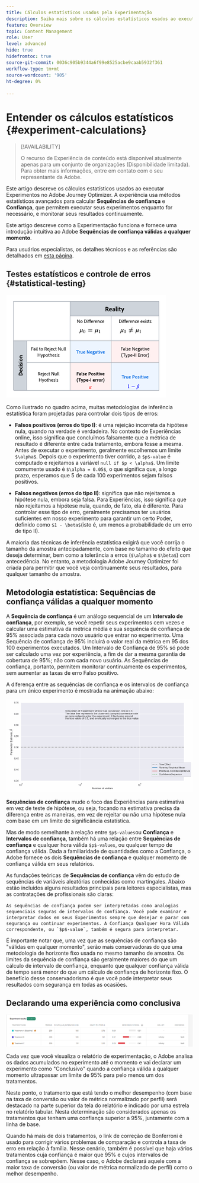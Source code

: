 ```yaml
---
title: Cálculos estatísticos usados pela Experimentação
description: Saiba mais sobre os cálculos estatísticos usados ao executar experimentos
feature: Overview
topic: Content Management
role: User
level: advanced
hide: true
hidefromtoc: true
source-git-commit: 0036c905b9344a6f99e8525acbe9caab5932f361
workflow-type: tm+mt
source-wordcount: '905'
ht-degree: 0%

---
```


# Entender os cálculos estatísticos {#experiment-calculations}

>[!AVAILABILITY]
>
>O recurso de Experiência de conteúdo está disponível atualmente apenas para um conjunto de organizações (Disponibilidade limitada). Para obter mais informações, entre em contato com o seu representante da Adobe.

Este artigo descreve os cálculos estatísticos usados ao executar Experimentos no Adobe Journey Optimizer. A experiência usa métodos estatísticos avançados para calcular **Sequências de confiança** e **Confiança**, que permitem executar seus experimentos enquanto for necessário, e monitorar seus resultados continuamente.

Este artigo descreve como a Experimentação funciona e fornece uma introdução intuitiva ao Adobe **Sequências de confiança válidas a qualquer momento**.

Para usuários especialistas, os detalhes técnicos e as referências são detalhados em [esta página](https://experienceleague.adobe.com/docs/journey-optimizer/assets/confidence_sequence_technical_details.pdf?lang=en).

## Testes estatísticos e controle de erros {#statistical-testing}

![](assets/technote_1.png)

Como ilustrado no quadro acima, muitas metodologias de inferência estatística foram projetadas para controlar dois tipos de erros:

* **Falsos positivos (erros do tipo I)**: é uma rejeição incorreta da hipótese nula, quando na verdade é verdadeira. No contexto de Experiências online, isso significa que concluímos falsamente que a métrica de resultado é diferente entre cada tratamento, embora fosse a mesma.
   </br>Antes de executar o experimento, geralmente escolhemos um limite `$\alpha$`. Depois que o experimento tiver corrido, a `$p$-value` é computado e rejeitamos a variável `null if $p < \alpha$`. Um limite comumente usado é `$\alpha = 0.05$`, o que significa que, a longo prazo, esperamos que 5 de cada 100 experimentos sejam falsos positivos.

* **Falsos negativos (erros do tipo II)**: significa que não rejeitamos a hipótese nula, embora seja falsa. Para Experiências, isso significa que não rejeitamos a hipótese nula, quando, de fato, ela é diferente. Para controlar esse tipo de erro, geralmente precisamos ter usuários suficientes em nosso experimento para garantir um certo Poder, definido como `$1 - \beta$`(isto é, um menos a probabilidade de um erro de tipo II).

A maioria das técnicas de inferência estatística exigirá que você corrija o tamanho da amostra antecipadamente, com base no tamanho do efeito que deseja determinar, bem como a tolerância a erros (`$\alpha$` e `$\beta$`) com antecedência. No entanto, a metodologia Adobe Journey Optimizer foi criada para permitir que você veja continuamente seus resultados, para qualquer tamanho de amostra.

## Metodologia estatística: Sequências de confiança válidas a qualquer momento

A **Sequência de confiança** é um análogo sequencial de um **Intervalo de confiança**, por exemplo, se você repetir seus experimentos cem vezes e calcular uma estimativa da métrica média e sua sequência de confiança de 95% associada para cada novo usuário que entrar no experimento. Uma Sequência de confiança de 95% incluirá o valor real da métrica em 95 dos 100 experimentos executados. Um Intervalo de Confiança de 95% só pode ser calculado uma vez por experiência, a fim de dar a mesma garantia de cobertura de 95%; não com cada novo usuário. As Sequências de confiança, portanto, permitem monitorar continuamente os experimentos, sem aumentar as taxas de erro Falso positivo.

A diferença entre as sequências de confiança e os intervalos de confiança para um único experimento é mostrada na animação abaixo:

![](assets/technote_2.gif)

**Sequências de confiança** mude o foco das Experiências para estimativa em vez de teste de hipótese, ou seja, focando na estimativa precisa da diferença entre as maneiras, em vez de rejeitar ou não uma hipótese nula com base em um limite de significância estatística.

Mas de modo semelhante à relação entre `$p$-values`ou **Confiança** e **Intervalos de confiança**, também há uma relação entre **Sequências de confiança** e qualquer hora válida `$p$-values`, ou qualquer tempo de confiança válida. Dada a familiaridade de quantidades como a Confiança, o Adobe fornece os dois **Sequências de confiança** e qualquer momento de confiança válida em seus relatórios.

As fundações teóricas de **Sequências de confiança** vêm do estudo de sequências de variáveis aleatórias conhecidas como martingales. Abaixo estão incluídos alguns resultados principais para leitores especialistas, mas as contratações de profissionais são claras:

    As sequências de confiança podem ser interpretadas como analogias sequenciais seguras de intervalos de confiança. Você pode examinar e interpretar dados em seus Experimentos sempre que desejar e parar com segurança ou continuar experimentos. A Confiança Qualquer Hora Válida correspondente, ou `$p$-value`, também é segura para interpretar.

É importante notar que, uma vez que as sequências de confiança são &quot;válidas em qualquer momento&quot;, serão mais conservadoras do que uma metodologia de horizonte fixo usada no mesmo tamanho de amostra. Os limites da sequência de confiança são geralmente maiores do que um cálculo de intervalo de confiança, enquanto que qualquer confiança válida de tempo será menor do que um cálculo de confiança de horizonte fixo. O benefício desse conservadorismo é que você pode interpretar seus resultados com segurança em todas as ocasiões.

## Declarando uma experiência como conclusiva

![](assets/experimentation_report_2.png)

Cada vez que você visualiza o relatório de experimentação, o Adobe analisa os dados acumulados no experimento até o momento e vai declarar um experimento como &quot;Conclusivo&quot; quando a confiança válida a qualquer momento ultrapassar um limite de 95% para pelo menos um dos tratamentos.

Neste ponto, o tratamento que está tendo o melhor desempenho (com base na taxa de conversão ou valor de métrica normalizado por perfil) será destacado na parte superior da tela do relatório e indicado por uma estrela no relatório tabular. Nesta determinação são considerados apenas os tratamentos que tenham uma confiança superior a 95%, juntamente com a linha de base.

Quando há mais de dois tratamentos, o link de correção de Bonferroni é usado para corrigir vários problemas de comparação e controla a taxa de erro em relação à família. Nesse cenário, também é possível que haja vários tratamentos cuja confiança é maior que 95% e cujos intervalos de confiança se sobrepõem. Nesse caso, o Adobe declarará aquele com a maior taxa de conversão (ou valor de métrica normalizado de perfil) como o melhor desempenho.
